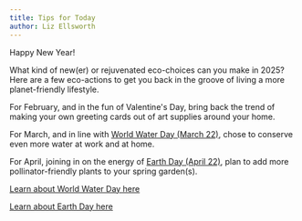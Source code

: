```yaml
---
title: Tips for Today
author: Liz Ellsworth
---
```


Happy New Year!

What kind of new(er) or rejuvenated eco-choices can you make in 2025?
Here are a few eco-actions to get you back in the groove of living a
more planet-friendly lifestyle.

For February, and in the fun of Valentine's Day, bring back the trend of
making your own greeting cards out of art supplies around your home.

For March, and in line with [World Water Day (March 22)](https://www.unwater.org/our-work/world-water-day), chose to
conserve even more water at work and at home.

For April, joining in on the energy of [Earth Day (April 22)](https://www.earthday.org/earth-day-2025/), plan to add
more pollinator-friendly plants to your spring garden(s).

[Learn about World Water Day here](https://www.unwater.org/our-work/world-water-day)

[Learn about Earth Day here](https://www.earthday.org/earth-day-2025/)
